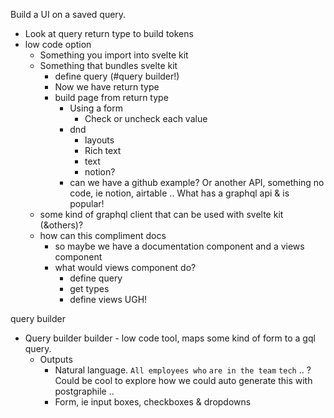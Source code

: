 Build a UI on a saved query.
  - Look at query return type to build tokens
  - low code option
    - Something you import into svelte kit
    - Something that bundles svelte kit
      - define query (#query builder!)
      - Now we have return type
      - build page from return type
        - Using a form
          - Check or uncheck each value
        - dnd
          - layouts
          - Rich text
          - text
          - notion?
        - can we have a github example? Or another API, something no code, ie notion, airtable .. What has a graphql api & is popular!
    - some kind of graphql client that can be used with svelte kit (&others)?
    - how can this compliment docs
      - so maybe we have a documentation component and a views component
      - what would views component do?
        - define query
        - get types
        - define views UGH!

query builder
  - Query builder builder - low code tool, maps some kind of form to a gql query.
    - Outputs
      - Natural language. `All employees who` `are in the team` `tech` .. ? Could be cool to explore how we could auto generate this with postgraphile ..
      - Form, ie input boxes, checkboxes & dropdowns